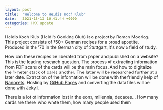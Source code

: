```yaml
---
layout: post
title:  "Welcome to Heidis Koch Klub"
date:   2021-12-13 16:41:44 +0100
categories: HKK update
---
```

Heidis Koch Klub (Heidi's Cooking Club) is a project by Ramon Moorlag.
This project consists of 750+ German recipes for a broad appetite. Produced in the '70 in the German city of Stuttgart, it's now a field of study.

How can these recipes be liberated from paper and published on a website? This is the leading research question. The process of extracting information from PDF scans of the cards will be the main focus. And how to digitalize the 1-meter stack of cards another. The latter will be researched further at a later date. Extraction of the information will be done with the friendly help of [Nanonets](Nanonets.com). Hosting by [GitHub Pages](www.github.com) and converting the data files will be done with [Jekyll](https://jekyllrb.com/).

There is a lot of information lost in the eons, millennia, decades... How many cards are there, who wrote them, how many people used them
